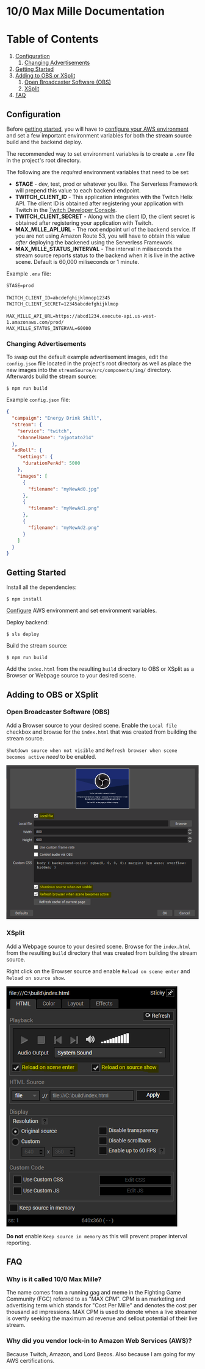# 10/0 Max Mille Documentation

# Table of Contents

1. [Configuration](#configuration)
   1. [Changing Advertisements](#changing-advertisements)
2. [Getting Started](#getting-started)
3. [Adding to OBS or XSplit](#adding-to-obs-or-xsplit)
   1. [Open Broadcaster Software (OBS)](#open-broadcaster-software-obs)
   2. [XSplit](#xsplit)
4. [FAQ](#faq)

## Configuration

Before [getting started](#getting-started), you will have to [configure your AWS environment](https://awscli.amazonaws.com/v2/documentation/api/latest/reference/configure/index.html) and set a few important environment variables for both the stream source build and the backend deploy.

The recommended way to set environment variables is to create a `.env` file in the project's root directory.

The following are the _required_ environment variables that need to be set:

- **STAGE** - dev, test, prod or whatever you like. The Serverless Framework will prepend this value to each backend endpoint.
- **TWITCH_CLIENT_ID** - This application integrates with the Twitch Helix API. The client ID is obtained after registering your application with Twitch in the [Twitch Developer Console](https://dev.twitch.tv/).
- **TWITCH_CLIENT_SECRET** - Along with the client ID, the client secret is obtained after registering your application with Twitch.
- **MAX_MILLE_API_URL** - The root endpoint url of the backend service. If you are not using Amazon Route 53, you will have to obtain this value _after_ deploying the backened using the Serverless Framework.
- **MAX_MILLE_STATUS_INTERVAL** - The interval in miliseconds the stream source reports status to the backend when it is live in the active scene. Default is 60,000 miliseconds or 1 minute.

Example `.env` file:

```
STAGE=prod

TWITCH_CLIENT_ID=abcdefghijklmnop12345
TWITCH_CLIENT_SECRET=12345abcdefghijklmop

MAX_MILLE_API_URL=https://abcd1234.execute-api.us-west-1.amazonaws.com/prod/
MAX_MILLE_STATUS_INTERVAL=60000
```

### Changing Advertisements

To swap out the default example advertisement images, edit the `config.json` file located in the project's root directory as well as place the new images into the `streamSource/src/components/img/` directory. Afterwards build the stream source:

```
$ npm run build
```

Example `config.json` file:

```json
{
  "campaign": "Energy Drink Shill",
  "stream": {
    "service": "twitch",
    "channelName": "ajpotato214"
  },
  "adRoll": {
    "settings": {
      "durationPerAd": 5000
    },
    "images": [
      {
        "filename": "myNewAd0.jpg"
      },
      {
        "filename": "myNewAd1.png"
      },
      {
        "filename": "myNewAd2.png"
      }
    ]
  }
}
```

## Getting Started

Install all the dependencies:

```
$ npm install
```

[Configure](#configuration) AWS environment and set environment variables.

Deploy backend:

```
$ sls deploy
```

Build the stream source:

```
$ npm run build
```

Add the `index.html` from the resulting `build` directory to OBS or XSplit as a Browser or Webpage source to your desired scene.

## Adding to OBS or XSplit

### Open Broadcaster Software (OBS)

Add a Browser source to your desired scene. Enable the `Local file` checkbox and browse for the `index.html` that was created from building the stream source.

`Shutdown source when not visible` and `Refresh browser when scene becomes active` _need_ to be enabled.

![OBS Screenshot](./img/obsBrowser.png)

### XSplit

Add a Webpage source to your desired scene. Browse for the `index.html` from the resulting `build` directory that was created from building the stream source.

Right click on the Browser source and enable `Reload on scene enter` and `Reload on source show`.

![XSplit Screenshot](./img/xsplitWebpage.png)

**Do not** enable `Keep source in memory` as this will prevent proper interval reporting.

## FAQ

### Why is it called 10/0 Max Mille?

The name comes from a running gag and meme in the Fighting Game Community (FGC) referred to as "MAX CPM". CPM is an marketing and advertising term which stands for "Cost Per Mille" and denotes the cost per thousand ad impressions. MAX CPM is used to denote when a live streamer is overtly seeking the maximum ad revenue and sellout potential of their live stream.

### Why did you vendor lock-in to Amazon Web Services (AWS)?

Because Twitch, Amazon, and Lord Bezos. Also because I am going for my AWS certifications.

